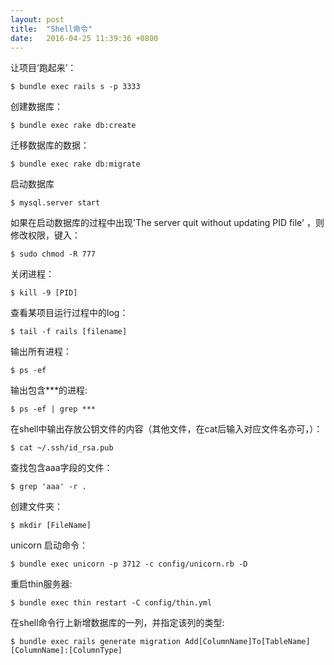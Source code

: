 ```yaml
---
layout: post
title:  "Shell命令"
date:   2016-04-25 11:39:36 +0800
---
```

让项目‘跑起来’：

```
$ bundle exec rails s -p 3333
```

创建数据库：

```
$ bundle exec rake db:create
```

迁移数据库的数据：

```
$ bundle exec rake db:migrate
```

启动数据库

```
$ mysql.server start
```

如果在启动数据库的过程中出现'The server quit without updating PID file' ，则修改权限，键入：

```
$ sudo chmod -R 777
```

关闭进程：

```
$ kill -9 [PID]
```

查看某项目运行过程中的log：

```
$ tail -f rails [filename]
```

输出所有进程：

```
$ ps -ef
```

输出包含***的进程:

```
$ ps -ef | grep ***
```

在shell中输出存放公钥文件的内容（其他文件，在cat后输入对应文件名亦可，）：

```
$ cat ~/.ssh/id_rsa.pub
```

查找包含aaa字段的文件：

```
$ grep 'aaa' -r .
```

创建文件夹：

```
$ mkdir [FileName]
```

unicorn 启动命令：

```
$ bundle exec unicorn -p 3712 -c config/unicorn.rb -D
```

重启thin服务器:

```
$ bundle exec thin restart -C config/thin.yml 
```

在shell命令行上新增数据库的一列，并指定该列的类型:

```
$ bundle exec rails generate migration Add[ColumnName]To[TableName] [ColumnName]:[ColumnType]
```